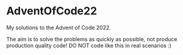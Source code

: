 # AdventOfCode22

My solutions to the Advent of Code 2022.

The aim is to solve the problems as quickly as possible, not produce production quality code! DO NOT code like this in real scenarios :)
